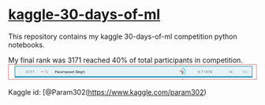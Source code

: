 # [kaggle-30-days-of-ml](https://www.kaggle.com/c/30-days-of-ml)

This repository contains my kaggle 30-days-of-ml competition python notebooks.


My final rank was 3171 reached 40% of total participants in competition.
![final rank img](https://github.com/Param302/kaggle-30-days-of-ml/blob/main/final_rank.png)

Kaggle id: [@Param302(https://www.kaggle.com/param302)
